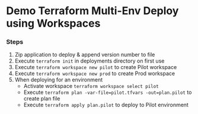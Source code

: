 # Demo Terraform Multi-Env Deploy using Workspaces
### Steps
1. Zip application to deploy & append version number to file
2. Execute `terraform init` in deployments directory on first use
3. Execute `terraform workspace new pilot` to create Pilot workspace
4. Execute `terraform workspace new prod` to create Prod workspace
5. When deploying for an environment
    * Activate workspace `terraform workspace select pilot`
    * Execute `terraform plan -var-file=pilot.tfvars -out=plan.pilot` to create plan file
    * Execute `terraform apply plan.pilot` to deploy to Pilot environment
